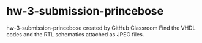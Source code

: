 # hw-3-submission-princebose
hw-3-submission-princebose created by GitHub Classroom
Find the VHDL codes and the RTL schematics attached as JPEG files.
